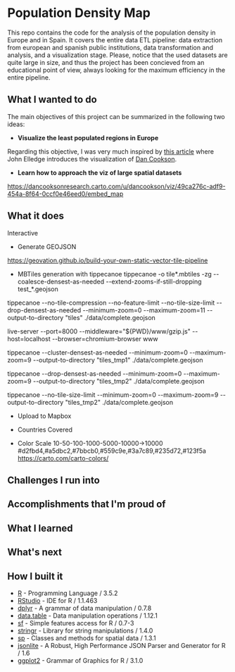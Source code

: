 # Population Density Map

This repo contains the code for the analysis of the population density in Europe and in Spain. It covers the entire data ETL pipeline: data extraction from european and spanish public institutions, data transformation and analysis, and a visualization stage. Please, notice that the used datasets are quite large in size, and thus the project has been concieved from an educational point of view, always looking for the maximum efficiency in the entire pipeline. 

## What I wanted to do

The main objectives of this project can be summarized in the following two ideas:

- **Visualize the least populated regions in Europe**

Regarding this objective, I was very much inspired by [this article](https://www.citymetric.com/fabric/nine-things-we-learned-population-density-map-europe-3775) where John Elledge introduces the visualization of [Dan Cookson](https://twitter.com/danc00ks0n). 

- **Learn how to approach the viz of large spatial datasets**


https://dancooksonresearch.carto.com/u/dancookson/viz/49ca276c-adf9-454a-8f64-0ccf0e46eed0/embed_map


## What it does



Interactive

- Generate GEOJSON

https://geovation.github.io/build-your-own-static-vector-tile-pipeline

- MBTiles generation with tippecanoe
tippecanoe -o tile*.mbtiles -zg --coalesce-densest-as-needed --extend-zooms-if-still-dropping test_*.geojson

tippecanoe --no-tile-compression --no-feature-limit --no-tile-size-limit --drop-densest-as-needed --minimum-zoom=0 --maximum-zoom=11 --output-to-directory "tiles" ./data/complete.geojson

live-server --port=8000 --middleware="${PWD}/www/gzip.js" --host=localhost --browser=chromium-browser www

tippecanoe --cluster-densest-as-needed --minimum-zoom=0 --maximum-zoom=9 --output-to-directory "tiles_tmp1" ./data/complete.geojson

tippecanoe --drop-densest-as-needed --minimum-zoom=0 --maximum-zoom=9 --output-to-directory "tiles_tmp2" ./data/complete.geojson

tippecanoe --no-tile-size-limit --minimum-zoom=0 --maximum-zoom=9 --output-to-directory "tiles_tmp2" ./data/complete.geojson



- Upload to Mapbox


- Countries Covered

- Color Scale
10-50-100-1000-5000-10000->10000
#d2fbd4,#a5dbc2,#7bbcb0,#559c9e,#3a7c89,#235d72,#123f5a
https://carto.com/carto-colors/

## Challenges I run into

## Accomplishments that I'm proud of

## What I learned

## What's next


## How I built it

- [R](https://www.r-project.org/) - Programming Language / 3.5.2
- [RStudio](https://www.rstudio.com/) - IDE for R / 1.1.463 
- [dplyr](https://dplyr.tidyverse.org/) - A grammar of data manipulation / 0.7.8 
- [data.table](https://cran.r-project.org/web/packages/data.table/vignettes/datatable-intro.html) - Data manipulation operations / 1.12.1
- [sf](http://r-spatial.github.io/sf/) - Simple features access for R / 0.7-3
- [stringr](https://stringr.tidyverse.org/index.html) - Library for string manipulations / 1.4.0
- [sp](https://github.com/edzer/sp/) - Classes and methods for spatial data / 1.3.1
- [jsonlite](https://github.com/jeroen/jsonlite) - A Robust, High Performance JSON Parser and Generator for R / 1.6
- [ggplot2](https://ggplot2.tidyverse.org/) - Grammar of Graphics for R / 3.1.0
